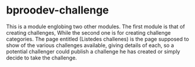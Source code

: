 # bproodev-challenge
This is a module englobing two other modules.
The first module is that of creating challenges,
While the second one is for creating challenge categories.
The page entitled (Listedes challenes) is the page supposed to show of the various challenges available, giving details of each, so a potential challenger could
publish a challenge he has created or simply decide to take the challenge.
